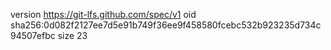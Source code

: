 version https://git-lfs.github.com/spec/v1
oid sha256:0d082f2127ee7d5e91b749f36ee9f458580fcebc532b923235d734c94507efbc
size 23
